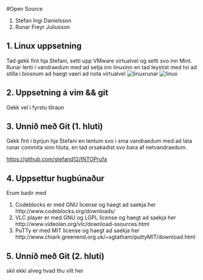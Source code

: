 #Open Source

<ol>
<li>Stefan Ingi Danielsson</li>
<li>Runar Freyr Juliusson</li>
</ol>

## 1. Linux uppsetning

Tad gekk fint hja Stefani, setti upp VMware virtualvel og setti svo inn Mint.
Runar lenti i vandraedum med ad setja inn linuxinn en tad leystist med tvi ad stilla i biosnum ad haegt vaeri ad nota virtualvel
![linuxrunar](https://f.cloud.github.com/assets/5694965/1351798/b6b8fb92-372c-11e3-979a-7c9983a4832d.jpg)
![linux](https://f.cloud.github.com/assets/5694965/1351815/09f7f39e-372d-11e3-8049-2deb7b14ea5e.jpg)



## 2. Uppsetning á vim && git

Gekk vel i fyrstu tilraun

## 3. Unnið með Git (1. hluti)

Gekk fint i byrjun hja Stefani en lentum svo i sma vandraedum med ad lata runar commita sinn hluta, en tad orsakadist svo bara af netvandraedum.

https://github.com/stefand12/INTOPrufa

## 4. Uppsettur hugbúnaður

Erum badir med 
<ol>
<li>Codeblocks er med GNU license og haegt ad saekja her http://www.codeblocks.org/downloads/</li>
<li> VLC player er med GNU og LGPL license og haegt ad saekja her http://www.videolan.org/vlc/download-ssources.html </li>
<li> PuTTy er med MIT license og haegt ad saekja her http://www.chiark.greenend.org.uk/~sgtatham/puttyMIT/download.html
</ol>

## 5. Unnið með Git (2. hluti)

skil ekki alveg hvad thu vilt her
